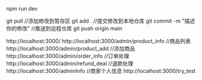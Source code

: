 npm run dev

git pull
//添加修改到暂存区
git add .
//提交修改到本地仓库
git commit -m "描述你的修改"
//推送到远程仓库
git push origin main


http://localhost:3000/
http://localhost:3000/admin/product_info //商品列表
http://localhost:3000/admin/product_add //添加商品
http://localhost:3000/admin/order_info //订单处理
http://localhost:3000/admin/refund_deal //退款处理
http://localhost:3000/adminInfo //商家个人信息
http://localhost:3000/try_test
